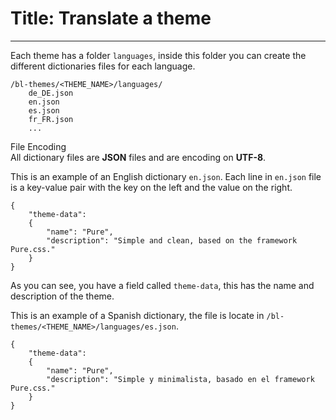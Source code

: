 # Title: Translate a theme
<!-- Position: 2 -->
---
Each theme has a folder `languages`, inside this folder you can create the different dictionaries files for each language.

```
/bl-themes/<THEME_NAME>/languages/
	de_DE.json
	en.json
	es.json
	fr_FR.json
	...
```

<div class="note">
<div class="title">File Encoding</div>
All dictionary files are <b>JSON</b> files and are encoding on <b>UTF-8</b>.
</div>

This is an example of an English dictionary `en.json`. Each line in `en.json` file is a key-value pair with the key on the left and the value on the right.
```
{
	"theme-data":
	{
		"name": "Pure",
		"description": "Simple and clean, based on the framework Pure.css."
	}
}
```

As you can see, you have a field called `theme-data`, this has the name and description of the theme.

This is an example of a Spanish dictionary, the file is locate in `/bl-themes/<THEME_NAME>/languages/es.json`.
```
{
	"theme-data":
	{
		"name": "Pure",
		"description": "Simple y minimalista, basado en el framework Pure.css."
	}
}
```
